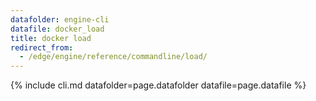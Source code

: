 ```yaml
---
datafolder: engine-cli
datafile: docker_load
title: docker load
redirect_from:
  - /edge/engine/reference/commandline/load/
---
```

<!--
This page is automatically generated from Docker's source code. If you want to
suggest a change to the text that appears here, open a ticket or pull request
in the source repository on GitHub:

https://github.com/docker/cli
-->
{% include cli.md datafolder=page.datafolder datafile=page.datafile %}
